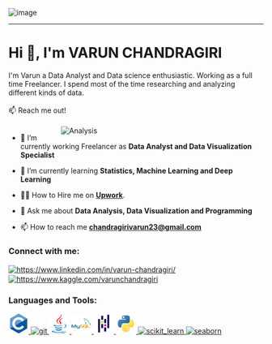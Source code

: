 ![image](https://user-images.githubusercontent.com/64961073/202894972-3f620760-d98c-44e0-9239-5585dae12947.png)
<hr>
<h1>Hi 👋, I'm VARUN CHANDRAGIRI</h1>
I'm Varun a Data Analyst and Data science enthusiastic. Working as a full time Freelancer. I spend most of the time researching and analyzing different kinds of data.
<br><br>
📫 Reach me out!
<br><br>
<img align="right" alt="Analysis" width="400" src="https://static.wixstatic.com/media/3e99b9_f53a1cab95ae4dfd938a1bf6a1a62f49~mv2.gif">

- 🔭 I’m currently working Freelancer as **Data Analyst and Data Visualization Specialist**

- 🌱 I’m currently learning **Statistics, Machine Learning and Deep Learning**

- 👨‍💻 How to Hire me on **[Upwork](https://www.upwork.com/freelancers/varunc23)**.

- 💬 Ask me about **Data Analysis, Data Visualization and Programming**

- 📫 How to reach me **chandragirivarun23@gmail.com**


<h3 align="left">Connect with me:</h3>
<p align="left">
<a href="https://linkedin.com/in/varun-chandragiri/" target="blank"><img align="center" src="https://raw.githubusercontent.com/rahuldkjain/github-profile-readme-generator/master/src/images/icons/Social/linked-in-alt.svg" alt="https://www.linkedin.com/in/varun-chandragiri/" height="30" width="40" /></a>
<a href="https://kaggle.com/varunchandragiri" target="blank"><img align="center" src="https://raw.githubusercontent.com/rahuldkjain/github-profile-readme-generator/master/src/images/icons/Social/kaggle.svg" alt="https://www.kaggle.com/varunchandragiri" height="30" width="40" /></a>
</p>

<h3 align="left">Languages and Tools:</h3>
<p align="left"> <a href="https://www.cprogramming.com/" target="_blank" rel="noreferrer"> <img src="https://raw.githubusercontent.com/devicons/devicon/master/icons/c/c-original.svg" alt="c" width="40" height="40"/> </a> <a href="https://git-scm.com/" target="_blank" rel="noreferrer"> <img src="https://www.vectorlogo.zone/logos/git-scm/git-scm-icon.svg" alt="git" width="40" height="40"/> </a> <a href="https://www.java.com" target="_blank" rel="noreferrer"> <img src="https://raw.githubusercontent.com/devicons/devicon/master/icons/java/java-original.svg" alt="java" width="40" height="40"/> </a> <a href="https://www.mysql.com/" target="_blank" rel="noreferrer"> <img src="https://raw.githubusercontent.com/devicons/devicon/master/icons/mysql/mysql-original-wordmark.svg" alt="mysql" width="40" height="40"/> </a> <a href="https://pandas.pydata.org/" target="_blank" rel="noreferrer"> <img src="https://raw.githubusercontent.com/devicons/devicon/2ae2a900d2f041da66e950e4d48052658d850630/icons/pandas/pandas-original.svg" alt="pandas" width="40" height="40"/> </a> <a href="https://www.python.org" target="_blank" rel="noreferrer"> <img src="https://raw.githubusercontent.com/devicons/devicon/master/icons/python/python-original.svg" alt="python" width="40" height="40"/> </a> <a href="https://scikit-learn.org/" target="_blank" rel="noreferrer"> <img src="https://upload.wikimedia.org/wikipedia/commons/0/05/Scikit_learn_logo_small.svg" alt="scikit_learn" width="40" height="40"/> </a> <a href="https://seaborn.pydata.org/" target="_blank" rel="noreferrer"> <img src="https://seaborn.pydata.org/_images/logo-mark-lightbg.svg" alt="seaborn" width="40" height="40"/> </a> </p>
